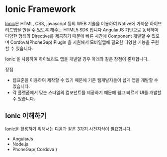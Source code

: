 # Ionic Framework

[Ionic](http://ionicframework.com/docs/overview/)은 HTML, CSS, javascript 등의 WEB 기술을 이용하여 Native에 가까운 하이브리드앱을 만들 수 있도록 해주는 HTML5 SDK 입니다.AngularJS 기반으로 동작하며 다양한 형태의 Directive를 제공하기 때문에 빠른 시간에 Component 개발할 수 있으며 Cordova(PhoneGap) Plugin 을 지원해서 모바일앱에 필요한 다양한 기능을 구현할 수 있습니다.

Ionic 을 사용하여 하이브리드 앱을 개발할 경우 아래와 같은 장점이 존재합니다.

장점
- 웹표준을 이용하여 제작할 수 있기 때문에 기존 웹개발자들이 쉽게 앱을 개발할 수 있습니다.
- 각 플랫폼에서 맞는 스타일의 컴포넌트를 제공하기 때문에 쉽고 빠르게 UI를 개발할 수 있습니다.

## Ionic 이해하기

Ionic을 활용하기 위해서는 디음과 같은 3가지 사전지식이 필요합니다.
- AngularJs
- Node.js
- PhoneGap( Cordova )